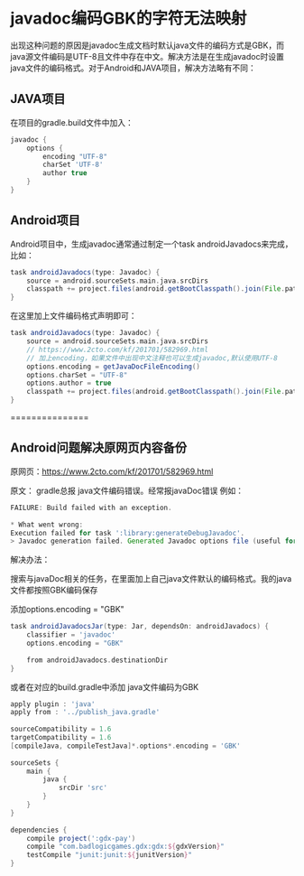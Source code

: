 javadoc编码GBK的字符无法映射
===============
出现这种问题的原因是javadoc生成文档时默认java文件的编码方式是GBK，而java源文件编码是UTF-8且文件中存在中文。解决方法是在生成javadoc时设置java文件的编码格式。对于Android和JAVA项目，解决方法略有不同：

## JAVA项目

在项目的gradle.build文件中加入：
```groovy
javadoc {
    options {
        encoding "UTF-8"
        charSet 'UTF-8'
        author true
    }
}
```

## Android项目

Android项目中，生成javadoc通常通过制定一个task androidJavadocs来完成，比如：
```groovy
task androidJavadocs(type: Javadoc) {
    source = android.sourceSets.main.java.srcDirs
    classpath += project.files(android.getBootClasspath().join(File.pathSeparator))
}
```

在这里加上文件编码格式声明即可：
```groovy
task androidJavadocs(type: Javadoc) {
    source = android.sourceSets.main.java.srcDirs
    // https://www.2cto.com/kf/201701/582969.html
    // 加上encoding，如果文件中出现中文注释也可以生成javadoc,默认使用UTF-8
    options.encoding = getJavaDocFileEncoding()
    options.charSet = "UTF-8"
    options.author = true
    classpath += project.files(android.getBootClasspath().join(File.pathSeparator))
}
```

===============

## Android问题解决原网页内容备份

原网页：https://www.2cto.com/kf/201701/582969.html

原文：
gradle总报 java文件编码错误。经常报javaDoc错误
例如：
```groovy
FAILURE: Build failed with an exception.
 
* What went wrong:
Execution failed for task ':library:generateDebugJavadoc'.
> Javadoc generation failed. Generated Javadoc options file (useful for troubleshooting): '/home/gitlab_ci_runner/gitlab-ci-runner/tmp/builds/project-9/library/build/tmp/generateDebugJavadoc/javadoc.options'
```

解决办法：

搜索与javaDoc相关的任务，在里面加上自己java文件默认的编码格式。我的java文件都按照GBK编码保存

添加options.encoding = "GBK"

```groovy
task androidJavadocsJar(type: Jar, dependsOn: androidJavadocs) {
    classifier = 'javadoc'
    options.encoding = "GBK"
 
    from androidJavadocs.destinationDir
}
```

或者在对应的build.gradle中添加 java文件编码为GBK 

```groovy
apply plugin : 'java'
apply from : '../publish_java.gradle'
 
sourceCompatibility = 1.6
targetCompatibility = 1.6
[compileJava, compileTestJava]*.options*.encoding = 'GBK'
 
sourceSets {
    main {
        java {
            srcDir 'src'
        }
    }
}
 
dependencies {
    compile project(':gdx-pay')
    compile "com.badlogicgames.gdx:gdx:${gdxVersion}"
    testCompile "junit:junit:${junitVersion}"
}
```